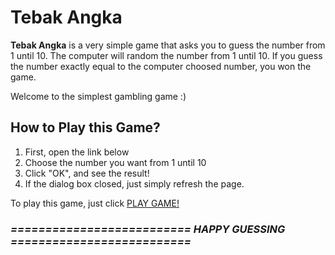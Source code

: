 # Tebak Angka

**Tebak Angka** is a very simple game that asks you to guess the number from 1 until 10.
The computer will random the number from 1 until 10.
If you guess the number exactly equal to the computer choosed number, you won the game.

Welcome to the simplest gambling game :)
## How to Play this Game?
1. First, open the link below
2. Choose the number you want from 1 until 10
3. Click "OK", and see the result!
4. If the dialog box closed, just simply refresh the page.


To play this game, just click [PLAY GAME!](https://tyogautomo.github.io/tebak_angka/)


###                       *========================== HAPPY GUESSING ==========================*
